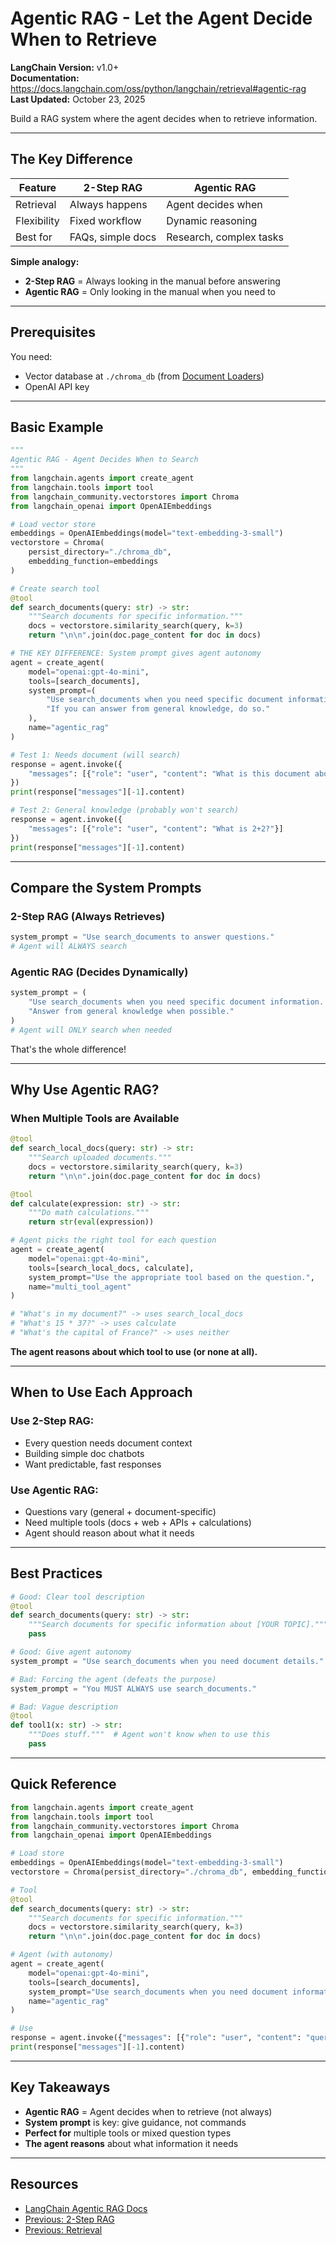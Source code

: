 # Agentic RAG - Let the Agent Decide When to Retrieve

**LangChain Version:** v1.0+  
**Documentation:** https://docs.langchain.com/oss/python/langchain/retrieval#agentic-rag  
**Last Updated:** October 23, 2025

Build a RAG system where the agent decides when to retrieve information.

---

## The Key Difference

| Feature      | 2-Step RAG              | Agentic RAG                   |
|--------------|-------------------------|-------------------------------|
| Retrieval    | Always happens          | Agent decides when            |
| Flexibility  | Fixed workflow          | Dynamic reasoning             |
| Best for     | FAQs, simple docs       | Research, complex tasks       |

**Simple analogy:** 
- **2-Step RAG** = Always looking in the manual before answering
- **Agentic RAG** = Only looking in the manual when you need to

---

## Prerequisites

You need:
- Vector database at `./chroma_db` (from [Document Loaders](./7-document-loaders-and-text-splitter.md))
- OpenAI API key

---

## Basic Example

```python
"""
Agentic RAG - Agent Decides When to Search
"""
from langchain.agents import create_agent
from langchain.tools import tool
from langchain_community.vectorstores import Chroma
from langchain_openai import OpenAIEmbeddings

# Load vector store
embeddings = OpenAIEmbeddings(model="text-embedding-3-small")
vectorstore = Chroma(
    persist_directory="./chroma_db",
    embedding_function=embeddings
)

# Create search tool
@tool
def search_documents(query: str) -> str:
    """Search documents for specific information."""
    docs = vectorstore.similarity_search(query, k=3)
    return "\n\n".join(doc.page_content for doc in docs)

# THE KEY DIFFERENCE: System prompt gives agent autonomy
agent = create_agent(
    model="openai:gpt-4o-mini",
    tools=[search_documents],
    system_prompt=(
        "Use search_documents when you need specific document information. "
        "If you can answer from general knowledge, do so."
    ),
    name="agentic_rag"
)

# Test 1: Needs document (will search)
response = agent.invoke({
    "messages": [{"role": "user", "content": "What is this document about?"}]
})
print(response["messages"][-1].content)

# Test 2: General knowledge (probably won't search)
response = agent.invoke({
    "messages": [{"role": "user", "content": "What is 2+2?"}]
})
print(response["messages"][-1].content)
```

---

## Compare the System Prompts

### 2-Step RAG (Always Retrieves)
```python
system_prompt = "Use search_documents to answer questions."
# Agent will ALWAYS search
```

### Agentic RAG (Decides Dynamically)
```python
system_prompt = (
    "Use search_documents when you need specific document information. "
    "Answer from general knowledge when possible."
)
# Agent will ONLY search when needed
```

That's the whole difference!

---

## Why Use Agentic RAG?

### When Multiple Tools are Available

```python
@tool
def search_local_docs(query: str) -> str:
    """Search uploaded documents."""
    docs = vectorstore.similarity_search(query, k=3)
    return "\n\n".join(doc.page_content for doc in docs)

@tool
def calculate(expression: str) -> str:
    """Do math calculations."""
    return str(eval(expression))

# Agent picks the right tool for each question
agent = create_agent(
    model="openai:gpt-4o-mini",
    tools=[search_local_docs, calculate],
    system_prompt="Use the appropriate tool based on the question.",
    name="multi_tool_agent"
)

# "What's in my document?" -> uses search_local_docs
# "What's 15 * 37?" -> uses calculate
# "What's the capital of France?" -> uses neither
```

**The agent reasons about which tool to use (or none at all).**

---

## When to Use Each Approach

### Use 2-Step RAG:
- Every question needs document context
- Building simple doc chatbots
- Want predictable, fast responses

### Use Agentic RAG:
- Questions vary (general + document-specific)
- Need multiple tools (docs + web + APIs + calculations)
- Agent should reason about what it needs

---

## Best Practices

```python
# Good: Clear tool description
@tool
def search_documents(query: str) -> str:
    """Search documents for specific information about [YOUR TOPIC]."""
    pass

# Good: Give agent autonomy
system_prompt = "Use search_documents when you need document details."

# Bad: Forcing the agent (defeats the purpose)
system_prompt = "You MUST ALWAYS use search_documents."

# Bad: Vague description
@tool
def tool1(x: str) -> str:
    """Does stuff."""  # Agent won't know when to use this
    pass
```

---

## Quick Reference

```python
from langchain.agents import create_agent
from langchain.tools import tool
from langchain_community.vectorstores import Chroma
from langchain_openai import OpenAIEmbeddings

# Load store
embeddings = OpenAIEmbeddings(model="text-embedding-3-small")
vectorstore = Chroma(persist_directory="./chroma_db", embedding_function=embeddings)

# Tool
@tool
def search_documents(query: str) -> str:
    """Search documents for specific information."""
    docs = vectorstore.similarity_search(query, k=3)
    return "\n\n".join(doc.page_content for doc in docs)

# Agent (with autonomy)
agent = create_agent(
    model="openai:gpt-4o-mini",
    tools=[search_documents],
    system_prompt="Use search_documents when you need document information.",
    name="agentic_rag"
)

# Use
response = agent.invoke({"messages": [{"role": "user", "content": "query"}]})
print(response["messages"][-1].content)
```

---

## Key Takeaways

- **Agentic RAG** = Agent decides when to retrieve (not always)
- **System prompt** is key: give guidance, not commands
- **Perfect for** multiple tools or mixed question types
- **The agent reasons** about what information it needs

---

## Resources

- [LangChain Agentic RAG Docs](https://docs.langchain.com/oss/python/langchain/retrieval#agentic-rag)
- [Previous: 2-Step RAG](./9-two_step_rag.md)
- [Previous: Retrieval](./8-retrieval.md)
